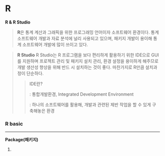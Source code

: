# R

**R & R Studio**

>**R**은 통계 계산과 그래픽을 위한 프로그래밍 언어이자 소프트웨어 환경이다. 통계 소프트웨어 개발과 자료 분석에 널리 사용되고 있으며, 패키지 개발이 용이해 통계 소프트웨어 개발에 많이 쓰이고 있다.  

>**R Studio**
>R Studio는 R 프로그램을 보다 편리하게 활용하기 위한 IDE으로 GUI를 지원하며 프로젝트 관리 및 패키지 설치 관리, 환경 설정을 용이하게 해주므로 개발 생산성 향상을 위해 반드 시 설치하는 것이 좋다. 마찬가지로 R만큼 설치과정이 단순하다.
>
>> IDE란?
>>
>> : 통합개발환경, Integrated Development Environment
>>
>> : 하나의 소프트웨어를 활용해, 개발과 관련된 제반 작업을 할 수 있게 구축해놓은 환경



### R basic

-----

**Package(패키지)**

1. 

